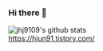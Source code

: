 ### Hi there 👋
![jhj9109's github stats](https://github-readme-stats.vercel.app/api?username=jhj9109&show_icons=true&theme=dracula&count_private=true&show_icons=true)<br>
https://hjun91.tistory.com/
<!--
**jhj9109/jhj9109** is a ✨ _special_ ✨ repository because its `README.md` (this file) appears on your GitHub profile.

Here are some ideas to get you started:

- 🔭 I’m currently working on ...
- 🌱 I’m currently learning ...
- 👯 I’m looking to collaborate on ...
- 🤔 I’m looking for help with ...
- 💬 Ask me about ...
- 📫 How to reach me: ...
- 😄 Pronouns: ...
- ⚡ Fun fact: ...
-->
